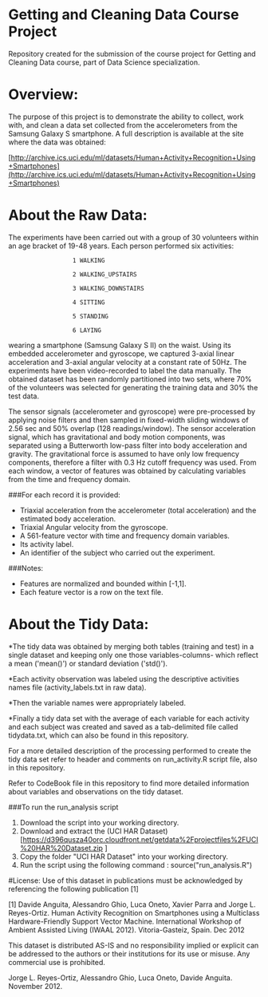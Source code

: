 # Getting and Cleaning Data Course Project
Repository created for the submission of the course project for Getting and Cleaning Data course, part of Data Science specialization.

# Overview: 
The purpose of this project is to demonstrate the ability to collect, work with, and clean a data set collected from the accelerometers from the Samsung Galaxy S smartphone. A full description is available at the site where the data was obtained: 

[http://archive.ics.uci.edu/ml/datasets/Human+Activity+Recognition+Using+Smartphones](http://archive.ics.uci.edu/ml/datasets/Human+Activity+Recognition+Using+Smartphones)

# About the Raw Data:
The experiments have been carried out with a group of 30 volunteers within an age bracket of 19-48 years. Each person performed six activities:

                      1 WALKING
                      
                      2 WALKING_UPSTAIRS
                      
                      3 WALKING_DOWNSTAIRS
                      
                      4 SITTING
                      
                      5 STANDING
                      
                      6 LAYING
                      

wearing a smartphone (Samsung Galaxy S II) on the waist. Using its embedded accelerometer and gyroscope, we captured 3-axial linear acceleration and 3-axial angular velocity at a constant rate of 50Hz. The experiments have been video-recorded to label the data manually. The obtained dataset has been randomly partitioned into two sets, where 70% of the volunteers was selected for generating the training data and 30% the test data. 

The sensor signals (accelerometer and gyroscope) were pre-processed by applying noise filters and then sampled in fixed-width sliding windows of 2.56 sec and 50% overlap (128 readings/window). The sensor acceleration signal, which has gravitational and body motion components, was separated using a Butterworth low-pass filter into body acceleration and gravity. The gravitational force is assumed to have only low frequency components, therefore a filter with 0.3 Hz cutoff frequency was used. From each window, a vector of features was obtained by calculating variables from the time and frequency domain.

###For each record it is provided:

  - Triaxial acceleration from the accelerometer (total acceleration) and the estimated body acceleration.
  - Triaxial Angular velocity from the gyroscope. 
  - A 561-feature vector with time and frequency domain variables. 
  - Its activity label. 
  - An identifier of the subject who carried out the experiment.
  
###Notes: 

  - Features are normalized and bounded within [-1,1].
  - Each feature vector is a row on the text file.
 
# About the Tidy Data:
*The tidy data was obtained by merging both tables (training and test) in a single dataset and keeping only one those variables-columns- which reflect a mean ('mean()') or standard deviation ('std()').

*Each activity observation was labeled using the descriptive activities names file (activity_labels.txt in raw data).

*Then the variable names were appropriately labeled.

*Finally a tidy data set with the average of each variable for each activity and each subject was created and saved as a tab-delimited file called tidydata.txt, which can also be found in this repository.


For a more detailed description of the processing performed to create the tidy data set refer to header and comments on run_activity.R script file, also in this repository.

Refer to CodeBook file in this repository to find more detailed information about variables and observations on the tidy dataset.

###To run the run_analysis script
1. Download the script into your working directory.
2. Download and extract the (UCI HAR Dataset)[https://d396qusza40orc.cloudfront.net/getdata%2Fprojectfiles%2FUCI%20HAR%20Dataset.zip ]
3. Copy the folder "UCI HAR Dataset" into your working directory.  
4. Run the script using the following command : source("run_analysis.R")


#License:
Use of this dataset in publications must be acknowledged by referencing the following publication [1] 

[1] Davide Anguita, Alessandro Ghio, Luca Oneto, Xavier Parra and Jorge L. Reyes-Ortiz. Human Activity Recognition on Smartphones using a Multiclass Hardware-Friendly Support Vector Machine. International Workshop of Ambient Assisted Living (IWAAL 2012). Vitoria-Gasteiz, Spain. Dec 2012

This dataset is distributed AS-IS and no responsibility implied or explicit can be addressed to the authors or their institutions for its use or misuse. Any commercial use is prohibited.

Jorge L. Reyes-Ortiz, Alessandro Ghio, Luca Oneto, Davide Anguita. November 2012.
